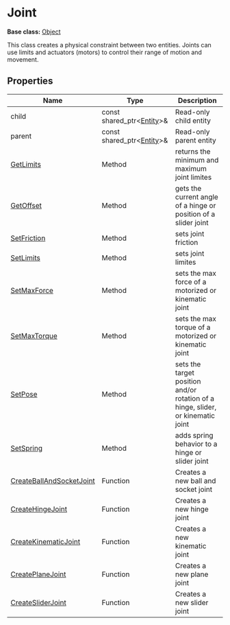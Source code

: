 # Joint

**Base class:** [Object](Object.md)

This class creates a physical constraint between two entities. Joints can use limits and actuators (motors) to control their range of motion and movement.

## Properties

| Name | Type | Description |
|---|---|----|
| child | const shared_ptr<[Entity](Entity.md)\>& | Read-only child entity |
| parent | const shared_ptr<[Entity](Entity.md)\>& | Read-only parent entity |
| [GetLimits](Joint_SetLimits.md) | Method | returns the minimum and maximum joint limites |
| [GetOffset](Joint_GetOffset.md) | Method | gets the current angle of a hinge or position of a slider joint |
| [SetFriction](Joint_SetFriction.md) | Method | sets joint friction |
| [SetLimits](Joint_SetLimits.md) | Method | sets joint limites |
| [SetMaxForce](Joint_SetMaxForce.md) | Method | sets the max force of a motorized or kinematic joint |
| [SetMaxTorque](Joint_SetMaxTorque.md) | Method | sets the max torque of a motorized or kinematic joint |
| [SetPose](Joint_SetPose.md) | Method | sets the target position and/or rotation of a hinge, slider, or kinematic joint |
| [SetSpring](Joint_SetSpring.md) | Method | adds spring behavior to a hinge or slider joint |
| [CreateBallAndSocketJoint](CreateHingeJoint.md) | Function | Creates a new ball and socket joint |
| [CreateHingeJoint](CreateHingeJoint.md) | Function | Creates a new hinge joint |
| [CreateKinematicJoint](CreateKinematicJoint.md) | Function | Creates a new kinematic joint |
| [CreatePlaneJoint](CreatePlaneJoint.md) | Function | Creates a new plane joint |
| [CreateSliderJoint](CreateSliderJoint.md) | Function | Creates a new slider joint |
